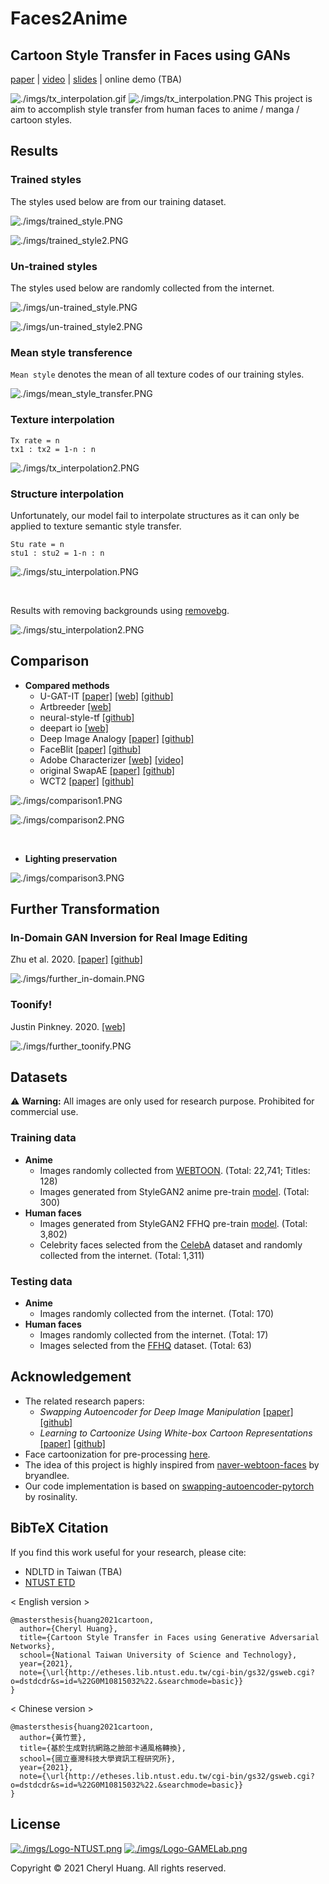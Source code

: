 # Faces2Anime
## Cartoon Style Transfer in Faces using GANs
[paper](https://drive.google.com/file/d/1RDCE9Vh-qo_KDapTL2BGo61hYMvvtF1A/view?usp=sharing) | [video](https://youtu.be/Pm6jFcl_nxk) | [slides](https://drive.google.com/file/d/1alsyNJ1gT1JAXikqMwOybJaGUcXXpHsL/view?usp=sharing) | online demo (TBA)

![./imgs/tx_interpolation.gif](./imgs/tx_interpolation.gif)
![./imgs/tx_interpolation.PNG](./imgs/tx_interpolation.PNG)
This project is aim to accomplish style transfer from human faces to anime / manga / cartoon styles.


## Results
### Trained styles
The styles used below are from our training dataset.

![./imgs/trained_style.PNG](./imgs/trained_style.PNG)

![./imgs/trained_style2.PNG](./imgs/trained_style2.PNG)


### Un-trained styles
The styles used below are randomly collected from the internet.

![./imgs/un-trained_style.PNG](./imgs/un-trained_style.PNG)

![./imgs/un-trained_style2.PNG](./imgs/un-trained_style2.PNG)


### Mean style transference
`Mean style` denotes the mean of all texture codes of our training styles.

![./imgs/mean_style_transfer.PNG](./imgs/mean_style_transfer.PNG)


### Texture interpolation
```
Tx rate = n
tx1 : tx2 = 1-n : n
```
![./imgs/tx_interpolation2.PNG](./imgs/tx_interpolation2.PNG)


### Structure interpolation
Unfortunately, our model fail to interpolate structures as it can only be applied to texture semantic style transfer.
```
Stu rate = n
stu1 : stu2 = 1-n : n
```
![./imgs/stu_interpolation.PNG](./imgs/stu_interpolation.PNG)

<br />

Results with removing backgrounds using [removebg](https://www.remove.bg/zh).

![./imgs/stu_interpolation2.PNG](./imgs/stu_interpolation2.PNG)


## Comparison
* **Compared methods**
    * U-GAT-IT [[paper]](https://arxiv.org/abs/1907.10830) [[web]](https://selfie2anime.com/) [[github]](https://github.com/taki0112/UGATIT)
    * Artbreeder [[web]](https://www.artbreeder.com/)
    * neural-style-tf [[github]](https://github.com/cysmith/neural-style-tf)
    * deepart io [[web]](https://deepart.io/)
    * Deep Image Analogy [[paper]](https://arxiv.org/abs/1705.01088) [[github]](https://github.com/msracver/Deep-Image-Analogy)
    * FaceBlit [[paper]](https://dcgi.fel.cvut.cz/home/sykorad/Texler21-I3D.pdf) [[github]](https://github.com/AnetaTexler/FaceBlit)
    * Adobe Characterizer [[web]](https://www.adobe.com/products/character-animator.html) [[video]](https://www.youtube.com/watch?v=z02AcZhxSfs)
    * original SwapAE [[paper]](https://arxiv.org/abs/2007.00653) [[github]](https://github.com/taesungp/swapping-autoencoder-pytorch)
    * WCT2 [[paper]](https://arxiv.org/abs/1903.09760) [[github]](https://github.com/clovaai/WCT2)

![./imgs/comparison1.PNG](./imgs/comparison1.PNG)

![./imgs/comparison2.PNG](./imgs/comparison2.PNG)

<br />

* **Lighting preservation**

![./imgs/comparison3.PNG](./imgs/comparison3.PNG)

## Further Transformation
### In-Domain GAN Inversion for Real Image Editing
Zhu et al. 2020. [[paper]](https://arxiv.org/abs/2004.00049) [[github]](https://github.com/genforce/idinvert)

![./imgs/further_in-domain.PNG](./imgs/further_in-domain.PNG)

### Toonify!
Justin Pinkney. 2020. [[web]](https://toonify.photos/)

![./imgs/further_toonify.PNG](./imgs/further_toonify.PNG)

## Datasets
:warning: **Warning:** All images are only used for research purpose. Prohibited for commercial use.

### Training data
* **Anime**
    * Images randomly collected from [WEBTOON](https://www.webtoons.com/zh-hant/). (Total: 22,741; Titles: 128)
    * Images generated from StyleGAN2 anime pre-train [model](https://www.gwern.net/Faces#stylegan-2). (Total: 300)
* **Human faces**
    * Images generated from StyleGAN2 FFHQ pre-train [model](https://github.com/NVlabs/stylegan2). (Total: 3,802)
    * Celebrity faces selected from the [CelebA](https://mmlab.ie.cuhk.edu.hk/projects/CelebA.html) dataset and randomly collected from the internet. (Total: 1,311)

### Testing data
* **Anime**
    * Images randomly collected from the internet. (Total: 170)
* **Human faces**
    * Images randomly collected from the internet. (Total: 17)
    * Images selected from the [FFHQ](https://github.com/NVlabs/ffhq-dataset) dataset. (Total: 63)


## Acknowledgement
* The related research papers:
    * _Swapping Autoencoder for Deep Image Manipulation_ [[paper]](https://arxiv.org/abs/2007.00653) [[github]](https://github.com/taesungp/swapping-autoencoder-pytorch)
    * _Learning to Cartoonize Using White-box Cartoon Representations_ [[paper]](https://github.com/SystemErrorWang/White-box-Cartoonization/blob/master/paper/06791.pdf) [[github]](https://github.com/SystemErrorWang/White-box-Cartoonization)
* Face cartoonization for pre-processing [here](https://github.com/SystemErrorWang/FacialCartoonization).
* The idea of this project is highly inspired from [naver-webtoon-faces](https://github.com/bryandlee/naver-webtoon-faces) by bryandlee.
* Our code implementation is based on [swapping-autoencoder-pytorch](https://github.com/rosinality/swapping-autoencoder-pytorch) by rosinality.


## BibTeX Citation
If you find this work useful for your research, please cite:
* NDLTD in Taiwan (TBA)
* [NTUST ETD](http://etheses.lib.ntust.edu.tw/cgi-bin/gs32/gsweb.cgi?o=dstdcdr&s=id=%22G0M10815032%22.&searchmode=basic)

\< English version \>
```
@mastersthesis{huang2021cartoon,
  author={Cheryl Huang},
  title={Cartoon Style Transfer in Faces using Generative Adversarial Networks},
  school={National Taiwan University of Science and Technology},
  year={2021},
  note={\url{http://etheses.lib.ntust.edu.tw/cgi-bin/gs32/gsweb.cgi?o=dstdcdr&s=id=%22G0M10815032%22.&searchmode=basic}}
}
```

\< Chinese version \>
```
@mastersthesis{huang2021cartoon,
  author={黃竹萱},
  title={基於生成對抗網路之臉部卡通風格轉換},
  school={國立臺灣科技大學資訊工程研究所},
  year={2021},
  note={\url{http://etheses.lib.ntust.edu.tw/cgi-bin/gs32/gsweb.cgi?o=dstdcdr&s=id=%22G0M10815032%22.&searchmode=basic}}
}
```


## License

[![./imgs/Logo-NTUST.png](./imgs/Logo-NTUST.png)](https://www.ntust.edu.tw/home.php)  [![./imgs/Logo-GAMELab.png](./imgs/Logo-GAMELab.png)](http://gamelab.csie.ntust.edu.tw/)

Copyright &copy; 2021 Cheryl Huang. All rights reserved.